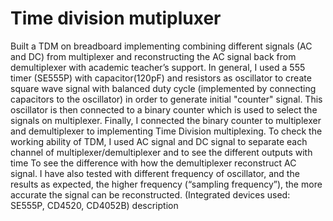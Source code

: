# Time division mutipluxer 
Built a TDM on breadboard implementing combining different signals (AC and DC) from multiplexer and reconstructing the AC signal back from demultiplexer with academic teacher’s support. 
In general, I used a 555 timer (SE555P) with capacitor(120pF) and resistors as oscillator to create square wave signal with balanced duty cycle (implemented by connecting capacitors to the oscillator) in order to generate initial "counter" signal. This oscillator is then connected to a binary counter which is used to select the signals on multiplexer. Finally, I connected the binary counter to multiplexer and demultiplexer to implementing Time Division multiplexing.
To check the working ability of TDM, I used AC signal and DC signal to separate each channel of multiplexer/demultiplexer and to see the different outputs with time
To see the difference with how the demultiplexer reconstruct AC signal. I have also tested with different frequency of oscillator, and the results as expected, the higher frequency (“sampling frequency”), the more accurate the signal can be reconstructed.
(Integrated devices used: SE555P, CD4520, CD4052B) description 

